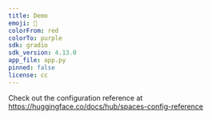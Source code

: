 ```yaml
---
title: Demo
emoji: 🐨
colorFrom: red
colorTo: purple
sdk: gradio
sdk_version: 4.13.0
app_file: app.py
pinned: false
license: cc
---
```


Check out the configuration reference at https://huggingface.co/docs/hub/spaces-config-reference
